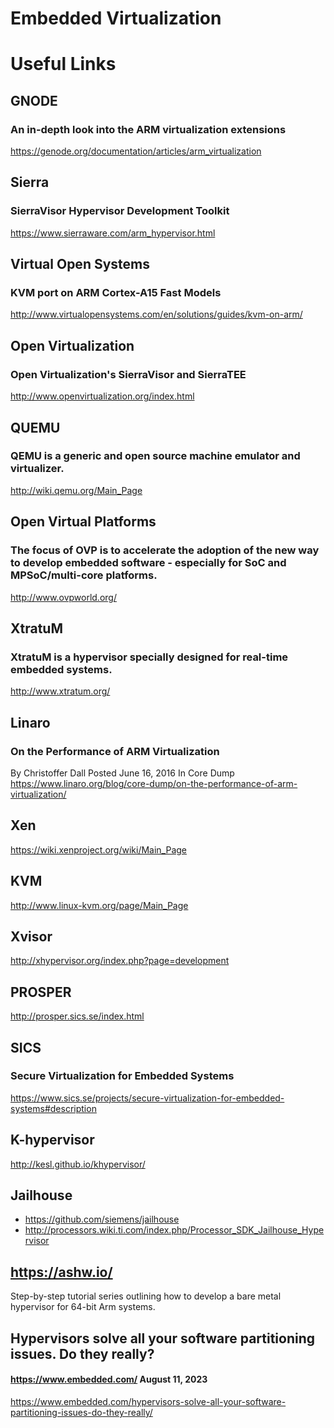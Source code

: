 Embedded Virtualization
===================



# Useful Links

## GNODE
### An in-depth look into the ARM virtualization extensions
https://genode.org/documentation/articles/arm_virtualization
## Sierra
### SierraVisor Hypervisor Development Toolkit
https://www.sierraware.com/arm_hypervisor.html
## Virtual Open Systems
### KVM port on ARM Cortex-A15 Fast Models
http://www.virtualopensystems.com/en/solutions/guides/kvm-on-arm/
## Open Virtualization
###  Open Virtualization's SierraVisor and SierraTEE
http://www.openvirtualization.org/index.html
## QUEMU
### QEMU is a generic and open source machine emulator and virtualizer.
http://wiki.qemu.org/Main_Page
## Open Virtual Platforms
### The focus of OVP is to accelerate the adoption of the new way to develop embedded software - especially for SoC and MPSoC/multi-core platforms.
http://www.ovpworld.org/
## XtratuM
### XtratuM is a hypervisor specially designed for real-time embedded systems.
http://www.xtratum.org/
## Linaro
### On the Performance of ARM Virtualization
By Christoffer Dall   Posted June 16, 2016   In Core Dump
https://www.linaro.org/blog/core-dump/on-the-performance-of-arm-virtualization/
## Xen
https://wiki.xenproject.org/wiki/Main_Page
## KVM
http://www.linux-kvm.org/page/Main_Page
## Xvisor
http://xhypervisor.org/index.php?page=development
## PROSPER
http://prosper.sics.se/index.html
## SICS
### Secure Virtualization for Embedded Systems
https://www.sics.se/projects/secure-virtualization-for-embedded-systems#description
## K-hypervisor
http://kesl.github.io/khypervisor/

## Jailhouse
* https://github.com/siemens/jailhouse
* http://processors.wiki.ti.com/index.php/Processor_SDK_Jailhouse_Hypervisor



## https://ashw.io/
Step-by-step tutorial series outlining how to develop a bare metal hypervisor for 64-bit Arm systems.

## Hypervisors solve all your software partitioning issues. Do they really?
#### https://www.embedded.com/ August 11, 2023
https://www.embedded.com/hypervisors-solve-all-your-software-partitioning-issues-do-they-really/
